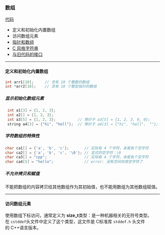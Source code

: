 ### 数组

[代码](Codes/basic_dev_codes/study_for_cpp/cpp_primary/chapter_3/section_5/main_1.cpp)
- 定义和初始化内置数组
- 访问数组元素
- [指针和数组](Codes/basic_dev_codes/study_for_cpp/doc/cpp_primary/chapter_3/section_5_3.md)
- [C 风格字符串](Codes/basic_dev_codes/study_for_cpp/doc/cpp_primary/chapter_3/section_5_4.md)
- [与旧代码的接口](Codes/basic_dev_codes/study_for_cpp/doc/cpp_primary/chapter_3/section_5_5.md)

---

#### 定义和初始化内置数组

```c++
int arr1[10];     // 含有 10 个整数的数组
int *arr2[10];    // 含有 10 个整型指针的数组
```

##### 显示初始化数组元素
```c++
 int a1[3] = {1, 2, 3};
 int a2[] = {1, 2, 3};
 int a3[5] = {1, 2, 3};          // 等价于 a3[5] = {1, 2, 3, 0, 0};
 string a4[3] = {"hi", "hell"};  // 等价于 a4[3] = {"hi", "hell"， ""};
```

##### 字符数组的特殊性

```c++
char ca1[] = {'a', 'b', 'c'};       // 实际有 4 个字符，末尾有个空字符
char ca2[] = {'a', 'b', 'c', '\0'}; // 显式的空字符：\0
char ca3[] = "cpp";                 // 实际有 4 个字符，末尾有个空字符
char ca4[5] = "hello";              // error: 没有空间存放空字符了
```

##### 不允许拷贝和赋值

不能把数组的内容拷贝给其他数组作为其初始值，也不能用数组为其他数组赋值。

---

#### 访问数组元素

使用数组下标访问，通常定义为 **size_t**类型：是一种机器相关的无符号类型。   
在 `cstddef`头文件中定义了这个类型，这文件是 C标准库 `stddef.h` 头文件   
的 C++语言版本。